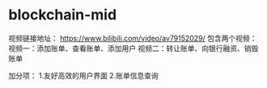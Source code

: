 # blockchain-mid
视频链接地址：
https://www.bilibili.com/video/av79152029/
包含两个视频：
视频一：添加账单、查看账单、添加用户
视频二：转让账单、向银行融资、销毁账单

加分项：
1.友好高效的用户界面
2.账单信息查询
